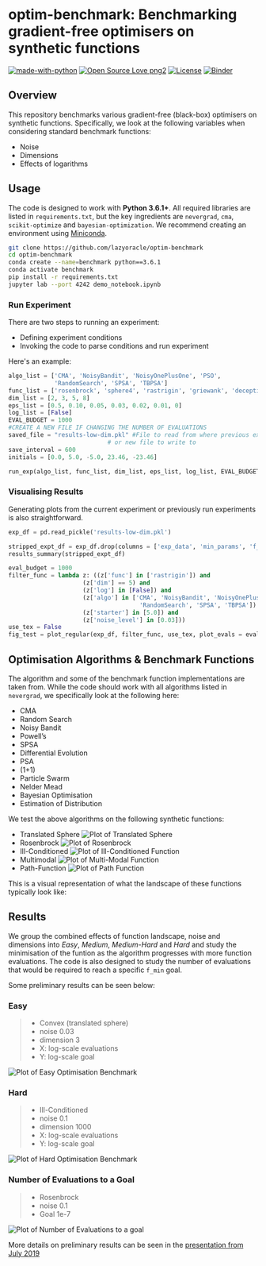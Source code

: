 # optim-benchmark: Benchmarking gradient-free optimisers on synthetic functions

[![made-with-python](https://img.shields.io/badge/Made%20with-Python-1f425f.svg)](https://www.python.org/)
[![Open Source Love png2](https://badges.frapsoft.com/os/v2/open-source.png?v=103)](https://github.com/ellerbrock/open-source-badges/)
[![License](https://img.shields.io/badge/License-Apache%202.0-blue.svg)](https://opensource.org/licenses/Apache-2.0)
[![Binder](https://mybinder.org/badge_logo.svg)](https://mybinder.org/v2/gh/lazyoracle/optim-benchmark/master)

## Overview

This repository benchmarks various gradient-free (black-box) optimisers on synthetic functions. Specifically, we look at the following variables when considering standard benchmark functions:

* Noise
* Dimensions
* Effects of logarithms

## Usage

The code is designed to work with **Python 3.6.1+**. All required libraries are listed in `requirements.txt`, but the key ingredients are `nevergrad`, `cma`, `scikit-optimize` and `bayesian-optimization`. We recommend creating an environment using [Miniconda](https://docs.conda.io/en/latest/miniconda.html).

```bash
git clone https://github.com/lazyoracle/optim-benchmark
cd optim-benchmark
conda create --name=benchmark python==3.6.1
conda activate benchmark
pip install -r requirements.txt
jupyter lab --port 4242 demo_notebook.ipynb
```

### Run Experiment

There are two steps to running an experiment:

* Defining experiment conditions
* Invoking the code to parse conditions and run experiment

Here's an example:

```python
algo_list = ['CMA', 'NoisyBandit', 'NoisyOnePlusOne', 'PSO',
             'RandomSearch', 'SPSA', 'TBPSA']
func_list = ['rosenbrock', 'sphere4', 'rastrigin', 'griewank', 'deceptivepath']
dim_list = [2, 3, 5, 8]
eps_list = [0.5, 0.10, 0.05, 0.03, 0.02, 0.01, 0]
log_list = [False]
EVAL_BUDGET = 1000
#CREATE A NEW FILE IF CHANGING THE NUMBER OF EVALUATIONS
saved_file = "results-low-dim.pkl" #File to read from where previous expts were stored
                            # or new file to write to
save_interval = 600
initials = [0.0, 5.0, -5.0, 23.46, -23.46]

run_exp(algo_list, func_list, dim_list, eps_list, log_list, EVAL_BUDGET, saved_file, 'pkl', initials, save_interval)
```

### Visualising Results

Generating plots from the current experiment or previously run experiments is also straightforward.

```python
exp_df = pd.read_pickle('results-low-dim.pkl')

stripped_expt_df = exp_df.drop(columns = ['exp_data', 'min_params', 'f_min', 'time'])
results_summary(stripped_expt_df)

eval_budget = 1000
filter_func = lambda z: ((z['func'] in ['rastrigin']) and
                     (z['dim'] == 5) and
                     (z['log'] in [False]) and
                     (z['algo'] in ['CMA', 'NoisyBandit', 'NoisyOnePlusOne', 'PSO',
                                     'RandomSearch', 'SPSA', 'TBPSA']) and
                     (z['starter'] in [5.0]) and  
                     (z['noise_level'] in [0.03]))
use_tex = False
fig_test = plot_regular(exp_df, filter_func, use_tex, plot_evals = eval_budget, y_field = 'f_min', logplot='y')
```

## Optimisation Algorithms & Benchmark Functions

The algorithm and some of the benchmark function implementations are taken from. While the code should work with all algorithms listed in `nevergrad`, we specifically look at the following here:

* CMA
* Random Search
* Noisy Bandit
* Powell’s
* SPSA
* Differential Evolution
* PSA
* (1+1)
* Particle Swarm
* Nelder Mead
* Bayesian Optimisation
* Estimation of Distribution

We test the above algorithms on the following synthetic functions:

* Translated Sphere
![Plot of Translated Sphere](img/Picture1.png)
* Rosenbrock
![Plot of Rosenbrock](img/Picture2.png)
* Ill-Conditioned
![Plot of Ill-Conditioned Function](img/Picture3.png)
* Multimodal
![Plot of Multi-Modal Function](img/Picture4.png)
* Path-Function
![Plot of Path Function](img/Picture5.png)

This is a visual representation of what the landscape of these functions typically look like:

## Results

We group the combined effects of function landscape, noise and dimensions into *Easy*, *Medium*, *Medium-Hard* and *Hard* and study the minimisation of the funtion as the algorithm progresses with more function evaluations. The code is also designed to study the number of evaluations that would be required to reach a specific `f_min` goal.

Some preliminary results can be seen below:

### Easy

> * Convex (translated sphere)
> * noise 0.03
> * dimension 3
> * X: log-scale evaluations
> * Y: log-scale goal

![Plot of Easy Optimisation Benchmark](img/Picture6.png)

### Hard

> * Ill-Conditioned
> * noise 0.1
> * dimension 1000
> * X: log-scale evaluations
> * Y: log-scale goal

![Plot of Hard Optimisation Benchmark](img/Picture7.png)

### Number of Evaluations to a Goal

> * Rosenbrock
> * noise 0.1
> * Goal 1e-7

![Plot of Number of Evaluations to a goal](img/Picture8.png)

More details on preliminary results can be seen in the [presentation from July 2019](benchmark_optimisers_anurag.pdf)
